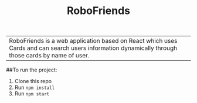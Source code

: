 <h1 align="center"> RoboFriends </h1> <br>

<table>
	<tr>
		<td>
			RoboFriends is a web application based on React which uses Cards and can search users information dynamically through those cards by name of user.
		</td>
	</tr>
</table>



##To run the project:

1. Clone this repo
2. Run `npm install`
3. Run `npm start`
